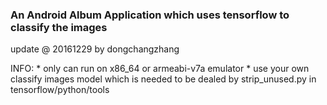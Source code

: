 ### An Android Album Application which uses tensorflow to classify the images

update @ 20161229 by dongchangzhang

INFO:
    * only can run on x86_64 or armeabi-v7a emulator
    * use your own classify images model which is needed to be dealed by strip_unused.py in tensorflow/python/tools



